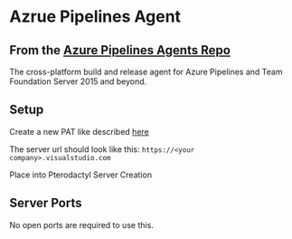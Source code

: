 # Azrue Pipelines Agent

## From the [Azure Pipelines Agents Repo](https://github.com/microsoft/azure-pipelines-agent)

The cross-platform build and release agent for Azure Pipelines and Team Foundation Server 2015 and beyond.

## Setup

Create a new PAT like described [here](https://learn.microsoft.com/en-us/azure/devops/organizations/accounts/use-personal-access-tokens-to-authenticate)

The server url should look like this: ```https://<your company>.visualstudio.com```

Place into Pterodactyl Server Creation


## Server Ports

No open ports are required to use this.